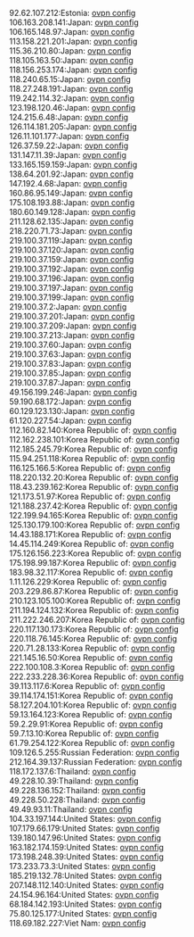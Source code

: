 92.62.107.212:Estonia: [ovpn config](vpn/92_62_107_212.ovpn)  
106.163.208.141:Japan: [ovpn config](vpn/106_163_208_141.ovpn)  
106.165.148.97:Japan: [ovpn config](vpn/106_165_148_97.ovpn)  
113.158.221.201:Japan: [ovpn config](vpn/113_158_221_201.ovpn)  
115.36.210.80:Japan: [ovpn config](vpn/115_36_210_80.ovpn)  
118.105.163.50:Japan: [ovpn config](vpn/118_105_163_50.ovpn)  
118.156.253.174:Japan: [ovpn config](vpn/118_156_253_174.ovpn)  
118.240.65.15:Japan: [ovpn config](vpn/118_240_65_15.ovpn)  
118.27.248.191:Japan: [ovpn config](vpn/118_27_248_191.ovpn)  
119.242.114.32:Japan: [ovpn config](vpn/119_242_114_32.ovpn)  
123.198.120.46:Japan: [ovpn config](vpn/123_198_120_46.ovpn)  
124.215.6.48:Japan: [ovpn config](vpn/124_215_6_48.ovpn)  
126.114.181.205:Japan: [ovpn config](vpn/126_114_181_205.ovpn)  
126.11.101.177:Japan: [ovpn config](vpn/126_11_101_177.ovpn)  
126.37.59.22:Japan: [ovpn config](vpn/126_37_59_22.ovpn)  
131.147.11.39:Japan: [ovpn config](vpn/131_147_11_39.ovpn)  
133.165.159.159:Japan: [ovpn config](vpn/133_165_159_159.ovpn)  
138.64.201.92:Japan: [ovpn config](vpn/138_64_201_92.ovpn)  
147.192.4.68:Japan: [ovpn config](vpn/147_192_4_68.ovpn)  
160.86.95.149:Japan: [ovpn config](vpn/160_86_95_149.ovpn)  
175.108.193.88:Japan: [ovpn config](vpn/175_108_193_88.ovpn)  
180.60.149.128:Japan: [ovpn config](vpn/180_60_149_128.ovpn)  
211.128.62.135:Japan: [ovpn config](vpn/211_128_62_135.ovpn)  
218.220.71.73:Japan: [ovpn config](vpn/218_220_71_73.ovpn)  
219.100.37.119:Japan: [ovpn config](vpn/219_100_37_119.ovpn)  
219.100.37.120:Japan: [ovpn config](vpn/219_100_37_120.ovpn)  
219.100.37.159:Japan: [ovpn config](vpn/219_100_37_159.ovpn)  
219.100.37.192:Japan: [ovpn config](vpn/219_100_37_192.ovpn)  
219.100.37.196:Japan: [ovpn config](vpn/219_100_37_196.ovpn)  
219.100.37.197:Japan: [ovpn config](vpn/219_100_37_197.ovpn)  
219.100.37.199:Japan: [ovpn config](vpn/219_100_37_199.ovpn)  
219.100.37.2:Japan: [ovpn config](vpn/219_100_37_2.ovpn)  
219.100.37.201:Japan: [ovpn config](vpn/219_100_37_201.ovpn)  
219.100.37.209:Japan: [ovpn config](vpn/219_100_37_209.ovpn)  
219.100.37.213:Japan: [ovpn config](vpn/219_100_37_213.ovpn)  
219.100.37.60:Japan: [ovpn config](vpn/219_100_37_60.ovpn)  
219.100.37.63:Japan: [ovpn config](vpn/219_100_37_63.ovpn)  
219.100.37.83:Japan: [ovpn config](vpn/219_100_37_83.ovpn)  
219.100.37.85:Japan: [ovpn config](vpn/219_100_37_85.ovpn)  
219.100.37.87:Japan: [ovpn config](vpn/219_100_37_87.ovpn)  
49.156.199.246:Japan: [ovpn config](vpn/49_156_199_246.ovpn)  
59.190.68.172:Japan: [ovpn config](vpn/59_190_68_172.ovpn)  
60.129.123.130:Japan: [ovpn config](vpn/60_129_123_130.ovpn)  
61.120.227.54:Japan: [ovpn config](vpn/61_120_227_54.ovpn)  
112.160.82.140:Korea Republic of: [ovpn config](vpn/112_160_82_140.ovpn)  
112.162.238.101:Korea Republic of: [ovpn config](vpn/112_162_238_101.ovpn)  
112.185.245.79:Korea Republic of: [ovpn config](vpn/112_185_245_79.ovpn)  
115.94.251.118:Korea Republic of: [ovpn config](vpn/115_94_251_118.ovpn)  
116.125.166.5:Korea Republic of: [ovpn config](vpn/116_125_166_5.ovpn)  
118.220.132.20:Korea Republic of: [ovpn config](vpn/118_220_132_20.ovpn)  
118.43.239.162:Korea Republic of: [ovpn config](vpn/118_43_239_162.ovpn)  
121.173.51.97:Korea Republic of: [ovpn config](vpn/121_173_51_97.ovpn)  
121.188.237.42:Korea Republic of: [ovpn config](vpn/121_188_237_42.ovpn)  
122.199.94.165:Korea Republic of: [ovpn config](vpn/122_199_94_165.ovpn)  
125.130.179.100:Korea Republic of: [ovpn config](vpn/125_130_179_100.ovpn)  
14.43.188.171:Korea Republic of: [ovpn config](vpn/14_43_188_171.ovpn)  
14.45.114.249:Korea Republic of: [ovpn config](vpn/14_45_114_249.ovpn)  
175.126.156.223:Korea Republic of: [ovpn config](vpn/175_126_156_223.ovpn)  
175.198.99.187:Korea Republic of: [ovpn config](vpn/175_198_99_187.ovpn)  
183.98.32.117:Korea Republic of: [ovpn config](vpn/183_98_32_117.ovpn)  
1.11.126.229:Korea Republic of: [ovpn config](vpn/1_11_126_229.ovpn)  
203.229.86.87:Korea Republic of: [ovpn config](vpn/203_229_86_87.ovpn)  
210.123.105.100:Korea Republic of: [ovpn config](vpn/210_123_105_100.ovpn)  
211.194.124.132:Korea Republic of: [ovpn config](vpn/211_194_124_132.ovpn)  
211.222.246.207:Korea Republic of: [ovpn config](vpn/211_222_246_207.ovpn)  
220.117.130.173:Korea Republic of: [ovpn config](vpn/220_117_130_173.ovpn)  
220.118.76.145:Korea Republic of: [ovpn config](vpn/220_118_76_145.ovpn)  
220.71.28.133:Korea Republic of: [ovpn config](vpn/220_71_28_133.ovpn)  
221.145.16.50:Korea Republic of: [ovpn config](vpn/221_145_16_50.ovpn)  
222.100.108.3:Korea Republic of: [ovpn config](vpn/222_100_108_3.ovpn)  
222.233.228.36:Korea Republic of: [ovpn config](vpn/222_233_228_36.ovpn)  
39.113.117.6:Korea Republic of: [ovpn config](vpn/39_113_117_6.ovpn)  
39.114.174.151:Korea Republic of: [ovpn config](vpn/39_114_174_151.ovpn)  
58.127.204.101:Korea Republic of: [ovpn config](vpn/58_127_204_101.ovpn)  
59.13.164.123:Korea Republic of: [ovpn config](vpn/59_13_164_123.ovpn)  
59.2.29.91:Korea Republic of: [ovpn config](vpn/59_2_29_91.ovpn)  
59.7.13.10:Korea Republic of: [ovpn config](vpn/59_7_13_10.ovpn)  
61.79.254.122:Korea Republic of: [ovpn config](vpn/61_79_254_122.ovpn)  
109.126.5.255:Russian Federation: [ovpn config](vpn/109_126_5_255.ovpn)  
212.164.39.137:Russian Federation: [ovpn config](vpn/212_164_39_137.ovpn)  
118.172.137.6:Thailand: [ovpn config](vpn/118_172_137_6.ovpn)  
49.228.10.39:Thailand: [ovpn config](vpn/49_228_10_39.ovpn)  
49.228.136.152:Thailand: [ovpn config](vpn/49_228_136_152.ovpn)  
49.228.50.228:Thailand: [ovpn config](vpn/49_228_50_228.ovpn)  
49.49.93.11:Thailand: [ovpn config](vpn/49_49_93_11.ovpn)  
104.33.197.144:United States: [ovpn config](vpn/104_33_197_144.ovpn)  
107.179.66.179:United States: [ovpn config](vpn/107_179_66_179.ovpn)  
139.180.147.96:United States: [ovpn config](vpn/139_180_147_96.ovpn)  
163.182.174.159:United States: [ovpn config](vpn/163_182_174_159.ovpn)  
173.198.248.39:United States: [ovpn config](vpn/173_198_248_39.ovpn)  
173.233.73.3:United States: [ovpn config](vpn/173_233_73_3.ovpn)  
185.219.132.78:United States: [ovpn config](vpn/185_219_132_78.ovpn)  
207.148.112.140:United States: [ovpn config](vpn/207_148_112_140.ovpn)  
24.154.96.164:United States: [ovpn config](vpn/24_154_96_164.ovpn)  
68.184.142.193:United States: [ovpn config](vpn/68_184_142_193.ovpn)  
75.80.125.177:United States: [ovpn config](vpn/75_80_125_177.ovpn)  
118.69.182.227:Viet Nam: [ovpn config](vpn/118_69_182_227.ovpn)  
